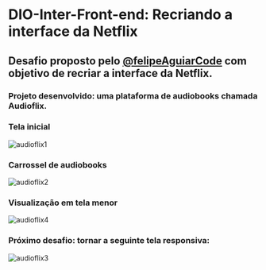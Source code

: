 # DIO-Inter-Front-end: Recriando a interface da Netflix

## Desafio proposto pelo <a href="https://github.com/felipeAguiarCode/netflix-clone">@felipeAguiarCode</a> com objetivo de recriar a interface da Netflix.

### Projeto desenvolvido: uma plataforma de audiobooks chamada Audioflix.

### Tela inicial

![audioflix1](https://user-images.githubusercontent.com/86578073/148625157-54b16275-56a1-4545-9a0c-949abf47b9e4.jpg)

### Carrossel de audiobooks

![audioflix2](https://user-images.githubusercontent.com/86578073/148625176-ef597da9-4fbd-4417-a9d8-c5cbf6ae8939.jpg)

### Visualização em tela menor

![audioflix4](https://user-images.githubusercontent.com/86578073/148625660-b6b3b1b1-c55d-4726-8255-5d92c504018f.jpg)

### Próximo desafio: tornar a seguinte tela responsiva:

![audioflix3](https://user-images.githubusercontent.com/86578073/148625444-c27136ad-09f4-40fb-85cb-3f3ace172079.jpg)
